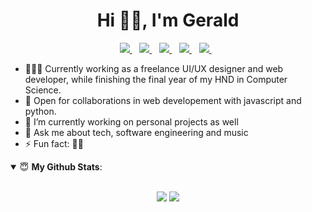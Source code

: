 <h1 align="center">Hi 👋🏼, I'm Gerald</h1>


<p align='center'>
<a href="https://twitter.com/geraldelorm">
  <img src="https://img.shields.io/badge/twitter-%231DA1F2.svg?&style=for-the-badge&logo=twitter&logoColor=white" />
</a>&nbsp;&nbsp;
<a href="mailto:geraldelorm14@gmail.com">
  <img src="https://img.shields.io/badge/email-%23D14836.svg?&style=for-the-badge&logo=gmail&logoColor=white" />
</a>&nbsp;&nbsp;
<a href="https://www.linkedin.com/in/geraldelorm/">
  <img src="https://img.shields.io/badge/linkedin-%230077B5.svg?&style=for-the-badge&logo=linkedin&logoColor=white" />
</a>&nbsp;&nbsp;
<a href="https://geraldelorm.tech">
  <img src="https://img.shields.io/badge/Website-46a2f1.svg?&style=for-the-badge&logo=Google-Chrome&logoColor=white" />
</a>&nbsp;&nbsp;
<a href="https://docs.google.com/document/d/1XtlS6mGDNBKPTBHRoGBJU2gkk2swU5ZeAlG6h6YYDh4">
  <img src="https://img.shields.io/badge/Résumé-46a2f1.svg?&style=for-the-badge&logo=text&logoColor=white" />
</a>&nbsp;&nbsp;
<!-- <img src="https://gpvc.arturio.dev/o-ifeanyi" /> -->
</p>




- 👨🏽‍💻 Currently working as a freelance UI/UX designer and web developer, while finishing the final year of my HND in Computer Science.
- 🤝 Open for collaborations in web developement with javascript and python.
- 🔭 I’m currently working on personal projects as well
- 💬 Ask me about tech, software engineering and music
- ⚡ Fun fact: 🏀🏀
 <!-- - 🌱 I’m currently learning Bloc as a state management option
- 👯 I’m looking to collaborate on flutter or dart projects -->



<details open>
 <summary> 😇 <b>My Github Stats</b>: </summary>
<br>
<p align = "center">
  <img src = "https://github-readme-stats.vercel.app/api?username=geraldelorm&show_icons=true&theme=tokyonight&line_height=33">
  <img src = "https://github-readme-stats.vercel.app/api/top-langs/?username=geraldelorm&hide=html&theme=tokyonight&line_height=33">
</p>
</details>
